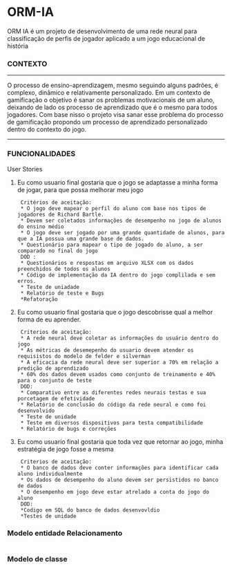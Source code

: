 
# ORM-IA

ORM IA é um projeto de desenvolvimento de uma rede neural para classificação de perfis de jogador aplicado a um jogo educacional de história

### CONTEXTO
___
O processo de ensino-aprendizagem, mesmo seguindo alguns padrões, é complexo, dinâmico e relativamente personalizado. Em um contexto de gamificação o objetivo é sanar os problemas motivacionais de um aluno, deixando de lado os processo de aprendizado que é o mesmo para todos jogadores. Com base nisso o projeto visa sanar esse problema do processo de gamificação propondo um processo de aprendizado personalizado dentro do contexto do jogo.
___
### FUNCIONALIDADES

User Stories

1. Eu como usuario final gostaria que o jogo se adaptasse a minha forma de jogar, para que possa melhorar meu jogo

        Critérios de aceitação:
        * O jogo deve mapear o perfil do aluno com base nos tipos de jogadores de Richard Bartle.
        * Devem ser coletados informações de desempenho no jogo de alunos do ensino médio
        * O jogo deve ser jogado por uma grande quantidade de alunos, para que a IA possua uma grande base de dados.
        * Questionário para mapear o tipo de jogado do aluno, a ser comparado no final do jogo
        DOD :
        * Questionários e respostas em arquivo XLSX com os dados preenchidos de todos os alunos
        * Código de implementação da IA dentro do jogo complilada e sem erros.
        * Teste de uniadade
        * Relatório de teste e Bugs
        *Refatoração
    
 

2. Eu como usuario final gostaria que o jogo descobrisse qual a melhor forma de eu aprender. 

        Criterios de aceitação:
        * A rede neural deve coletar as informações do usuário dentro do jogo
        * As métricas de desemepenho do usuario devem atender os requisistos do modelo de felder e silverman
        * A eficacia da rede neural deve ser superior a 70% em relação a predição de aprendizado
        * 60% dos dados devem usados como conjunto de treinamento e 40% para o conjunto de teste
        DOD:
        * Comparativo entre as diferentes redes neurais testas e sua porcetagem de efetividade
        * Relatório de conclusão do código da rede neural e como foi desenvolvido
        * Teste de unidade
        * Teste em diversos dispositivos para testa compatibilidade
        * Relatório de bugs e correções

3. Eu como usuario final gostaria que toda vez que retornar ao jogo, minha estratégia de jogo fosse a mesma

        Criterios de aceitação:
        * O banco de dados deve conter informações para identificar cada aluno individualmente
        * Os dados de desempenho do aluno devem ser persistidos no banco de dados 
        * O desempenho em jogo deve estar atrelado a conta do jogo do aluno
        DOD:
        *Codigo em SQL do banco de dados desenvovldio
        *Testes de unidade
        
        

### Modelo entidade Relacionamento

<div align="center">
  <img src="">
</div>

### Modelo de classe

<div align="center">
  <img src="">
</div>


